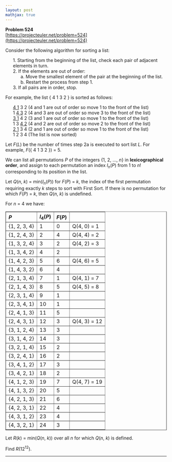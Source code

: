 ```yaml
---
layout: post
mathjax: true
---
```

**Problem 524**  
[https://projecteuler.net/problem=524](https://projecteuler.net/problem=524)

<p>Consider the following algorithm for sorting a list:</p>
<ul style="list-style-type:none;"><li>1. Starting from the beginning of the list, check each pair of adjacent elements in turn.</li>
<li>2. If the elements are out of order:
<ul style="list-style-type:none;"><li>a. Move the smallest element of the pair at the beginning of the list.</li>
<li>b. Restart the process from step 1.</li></ul></li>
<li>3. If all pairs are in order, stop.</li></ul>
<p>For example, the list { 4 1 3 2 } is sorted as follows:</p>
<ul style="list-style-type:none;"><li><u>4 1</u> 3 2  (4 and 1 are out of order so move 1 to the front of the list)</li>
<li>1 <u>4 3</u> 2  (4 and 3 are out of order so move 3 to the front of the list)</li>
<li><u>3 1</u> 4 2  (3 and 1 are out of order so move 1 to the front of the list)</li>
<li>1 3 <u>4 2</u>  (4 and 2 are out of order so move 2 to the front of the list)</li>
<li><u>2 1</u> 3 4  (2 and 1 are out of order so move 1 to the front of the list)</li>
<li>1 2 3 4  (The list is now sorted)</li></ul>

<p>Let <var>F</var>(<var>L</var>) be the number of times step 2a is executed to sort list <var>L</var>. For example, <var>F</var>({ 4 1 3 2 }) = 5.</p>

<p>We can list all permutations <var>P</var> of the integers {1, 2, ..., <var>n</var>} in <b>lexicographical order</b>, and assign to each permutation an index <var>I</var><sub><var>n</var></sub>(<var>P</var>) from 1 to <var>n</var>! corresponding to its position in the list.

</p><p>Let <var>Q</var>(<var>n</var>, <var>k</var>) = min(<var>I</var><sub><var>n</var></sub>(<var>P</var>)) for <var>F</var>(<var>P</var>) = <var>k</var>, the index of the first permutation requiring exactly <var>k</var> steps to sort with First Sort. If there is no permutation for which <var>F</var>(<var>P</var>) = <var>k</var>, then <var>Q</var>(<var>n</var>, <var>k</var>) is undefined.</p>

<p>For <var>n</var> = 4 we have:</p>

<p></p><table border="1" style="text-align:left;">
<tr><th><var>P</var></th><th><var>I</var><sub>4</sub>(<var>P</var>)</th><th><var>F</var>(<var>P</var>)</th><th></th></tr>
<tr><td>{1, 2, 3, 4}</td><td>1</td><td>0</td><td>Q(4, 0) = 1</td></tr>
<tr><td>{1, 2, 4, 3}</td><td>2</td><td>4</td><td>Q(4, 4) = 2</td></tr>
<tr><td>{1, 3, 2, 4}</td><td>3</td><td>2</td><td>Q(4, 2) = 3</td></tr>
<tr><td>{1, 3, 4, 2}</td><td>4</td><td>2</td><td></td></tr>
<tr><td>{1, 4, 2, 3}</td><td>5</td><td>6</td><td>Q(4, 6) = 5</td></tr>
<tr><td>{1, 4, 3, 2}</td><td>6</td><td>4</td><td></td></tr>
<tr><td>{2, 1, 3, 4}</td><td>7</td><td>1</td><td>Q(4, 1) = 7</td></tr>
<tr><td>{2, 1, 4, 3}</td><td>8</td><td>5</td><td>Q(4, 5) = 8</td></tr>
<tr><td>{2, 3, 1, 4}</td><td>9</td><td>1</td><td></td></tr>
<tr><td>{2, 3, 4, 1}</td><td>10</td><td>1</td><td></td></tr>
<tr><td>{2, 4, 1, 3}</td><td>11</td><td>5</td><td></td></tr>
<tr><td>{2, 4, 3, 1}</td><td>12</td><td>3</td><td>Q(4, 3) = 12</td></tr>
<tr><td>{3, 1, 2, 4}</td><td>13</td><td>3</td><td></td></tr>
<tr><td>{3, 1, 4, 2}</td><td>14</td><td>3</td><td></td></tr>
<tr><td>{3, 2, 1, 4}</td><td>15</td><td>2</td><td></td></tr>
<tr><td>{3, 2, 4, 1}</td><td>16</td><td>2</td><td></td></tr>
<tr><td>{3, 4, 1, 2}</td><td>17</td><td>3</td><td></td></tr>
<tr><td>{3, 4, 2, 1}</td><td>18</td><td>2</td><td></td></tr>
<tr><td>{4, 1, 2, 3}</td><td>19</td><td>7</td><td>Q(4, 7) = 19</td></tr>
<tr><td>{4, 1, 3, 2}</td><td>20</td><td>5</td><td></td></tr>
<tr><td>{4, 2, 1, 3}</td><td>21</td><td>6</td><td></td></tr>
<tr><td>{4, 2, 3, 1}</td><td>22</td><td>4</td><td></td></tr>
<tr><td>{4, 3, 1, 2}</td><td>23</td><td>4</td><td></td></tr>
<tr><td>{4, 3, 2, 1}</td><td>24</td><td>3</td><td></td></tr>
</table>

<p>Let <var>R</var>(<var>k</var>) = min(<var>Q</var>(<var>n</var>, <var>k</var>)) over all <var>n</var> for which <var>Q</var>(<var>n</var>, <var>k</var>) is defined.</p>

<p>Find <var>R</var>(12<sup>12</sup>).</p>

---
